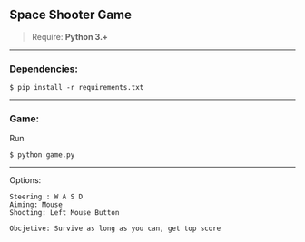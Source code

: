 ## Space Shooter Game

>Require: **Python 3.+**
 
---

### Dependencies: 

    $ pip install -r requirements.txt


---

### Game:

Run

    $ python game.py

---

Options:

    Steering : W A S D
    Aiming: Mouse
    Shooting: Left Mouse Button

    Obcjetive: Survive as long as you can, get top score


